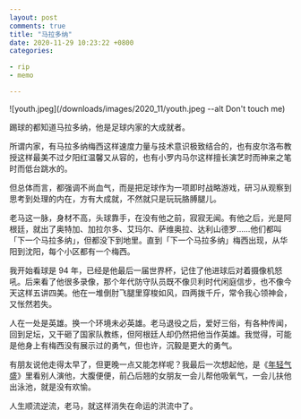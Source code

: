 ```yaml
---
layout: post
comments: true
title: "马拉多纳"
date: 2020-11-29 10:23:22 +0800
categories:

- rip
- memo

---
```


![youth.jpeg](/downloads/images/2020_11/youth.jpeg --alt Don't touch me)

踢球的都知道马拉多纳，他是足球内家的大成就者。

所谓内家，有马拉多纳梅西这样速度力量与技术意识极致结合的，也有皮尔洛布教授这样最美不过夕阳红温馨又从容的，也有小罗内马尔这样擅长演艺时而神来之笔时而低台跳水的。

但总体而言，都强调不尚血气，而是把足球作为一项即时战略游戏，研习从观察到思考到处理的内在，方有大成就，不然就只是玩玩胳膊腿儿。

老马这一脉，身材不高，头球靠手，在没有他之前，寂寂无闻。有他之后，光是阿根廷，就出了奥特加、加拉尔多、艾玛尔、萨维奥拉、达利山德罗……他们都叫「下一个马拉多纳」，但都没下到地里。直到「下一个马拉多纳」梅西出现，从华阳到沈阳，每个小区都有一个梅西。

我开始看球是 94 年，已经是他最后一届世界杯，记住了他进球后对着摄像机怒吼。后来看了他很多录像，那个年代防守队员既不像贝利时代闲庭信步，也不像今天这样五讲四美。他在一堆倒肘飞腿里穿梭如风，四两拨千斤，常令我心领神会，又怅然若失。

人在一处是英雄。换一个环境未必英雄。老马退役之后，爱好三俗，有各种传闻，回到足坛，又干砸了国家队教练，但阿根廷人却仍然把他当作英雄。我觉得，可能是他身上有梅西没有展示过的勇气，但也许，沉毅是更大的勇气。

有朋友说他走得太早了，但更晚一点又能怎样呢？我最后一次想起他，是《[年轻气盛](https://movie.douban.com/subject/25766754/)》里看别人演他，大腹便便，前凸后翘的女朋友一会儿帮他吸氧气，一会儿扶他出泳池，就是没有欢愉。

人生顺流逆流，老马，就这样消失在命运的洪流中了。
